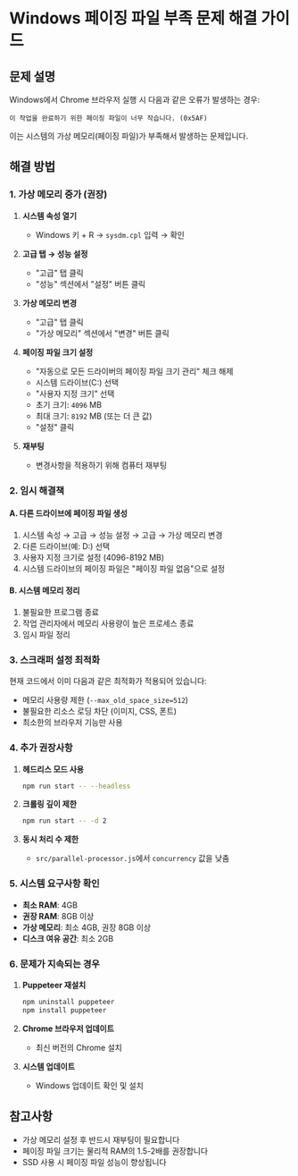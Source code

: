 # Windows 페이징 파일 부족 문제 해결 가이드

## 문제 설명
Windows에서 Chrome 브라우저 실행 시 다음과 같은 오류가 발생하는 경우:
```
이 작업을 완료하기 위한 페이징 파일이 너무 작습니다. (0x5AF)
```

이는 시스템의 가상 메모리(페이징 파일)가 부족해서 발생하는 문제입니다.

## 해결 방법

### 1. 가상 메모리 증가 (권장)

1. **시스템 속성 열기**
   - Windows 키 + R → `sysdm.cpl` 입력 → 확인

2. **고급 탭 → 성능 설정**
   - "고급" 탭 클릭
   - "성능" 섹션에서 "설정" 버튼 클릭

3. **가상 메모리 변경**
   - "고급" 탭 클릭
   - "가상 메모리" 섹션에서 "변경" 버튼 클릭

4. **페이징 파일 크기 설정**
   - "자동으로 모든 드라이버의 페이징 파일 크기 관리" 체크 해제
   - 시스템 드라이브(C:) 선택
   - "사용자 지정 크기" 선택
   - 초기 크기: `4096` MB
   - 최대 크기: `8192` MB (또는 더 큰 값)
   - "설정" 클릭

5. **재부팅**
   - 변경사항을 적용하기 위해 컴퓨터 재부팅

### 2. 임시 해결책

#### A. 다른 드라이브에 페이징 파일 생성
1. 시스템 속성 → 고급 → 성능 설정 → 고급 → 가상 메모리 변경
2. 다른 드라이브(예: D:) 선택
3. 사용자 지정 크기로 설정 (4096-8192 MB)
4. 시스템 드라이브의 페이징 파일은 "페이징 파일 없음"으로 설정

#### B. 시스템 메모리 정리
1. 불필요한 프로그램 종료
2. 작업 관리자에서 메모리 사용량이 높은 프로세스 종료
3. 임시 파일 정리

### 3. 스크래퍼 설정 최적화

현재 코드에서 이미 다음과 같은 최적화가 적용되어 있습니다:

- 메모리 사용량 제한 (`--max_old_space_size=512`)
- 불필요한 리소스 로딩 차단 (이미지, CSS, 폰트)
- 최소한의 브라우저 기능만 사용

### 4. 추가 권장사항

1. **헤드리스 모드 사용**
   ```bash
   npm run start -- --headless
   ```

2. **크롤링 깊이 제한**
   ```bash
   npm run start -- -d 2
   ```

3. **동시 처리 수 제한**
   - `src/parallel-processor.js`에서 `concurrency` 값을 낮춤

### 5. 시스템 요구사항 확인

- **최소 RAM**: 4GB
- **권장 RAM**: 8GB 이상
- **가상 메모리**: 최소 4GB, 권장 8GB 이상
- **디스크 여유 공간**: 최소 2GB

### 6. 문제가 지속되는 경우

1. **Puppeteer 재설치**
   ```bash
   npm uninstall puppeteer
   npm install puppeteer
   ```

2. **Chrome 브라우저 업데이트**
   - 최신 버전의 Chrome 설치

3. **시스템 업데이트**
   - Windows 업데이트 확인 및 설치

## 참고사항

- 가상 메모리 설정 후 반드시 재부팅이 필요합니다
- 페이징 파일 크기는 물리적 RAM의 1.5-2배를 권장합니다
- SSD 사용 시 페이징 파일 성능이 향상됩니다 